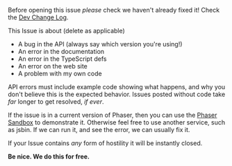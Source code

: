 Before opening this issue _please_ check we haven't already fixed it! Check the [Dev Change Log](https://github.com/photonstorm/phaser/tree/master/v2-community/#change-log).

This Issue is about (delete as applicable)

* A bug in the API (always say which version you're using!)
* An error in the documentation
* An error in the TypeScript defs
* An error on the web site
* A problem with my own code

API errors must include example code showing what happens, and why you don't believe this is the expected behavior. Issues posted without code take _far_ longer to get resolved, _if ever_.

If the issue is in a current version of Phaser, then you can use the [Phaser Sandbox](http://phaser.io/sandbox) to demonstrate it. Otherwise feel free to use another service, such as jsbin. If we can run it, and see the error, we can usually fix it.

If your Issue contains _any_ form of hostility it will be instantly closed.

**Be nice. We do this for free.**
